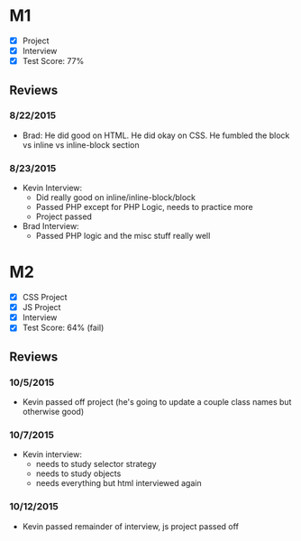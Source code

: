 # M1

- [x] Project
- [x] Interview
- [x] Test Score: 77%

## Reviews

### 8/22/2015

- Brad: He did good on HTML. He did okay on CSS. He fumbled the block vs inline vs inline-block section

### 8/23/2015

- Kevin Interview:
  - Did really good on inline/inline-block/block
  - Passed PHP except for PHP Logic, needs to practice more
  - Project passed
- Brad Interview:
  - Passed PHP logic and the misc stuff really well

# M2

- [x] CSS Project
- [x] JS Project
- [x] Interview
- [x] Test Score: 64% (fail)

## Reviews

### 10/5/2015

- Kevin passed off project (he's going to update a couple class names but otherwise good)

### 10/7/2015

- Kevin interview:
  - needs to study selector strategy
  - needs to study objects
  - needs everything but html interviewed again

### 10/12/2015

- Kevin passed remainder of interview, js project passed off
